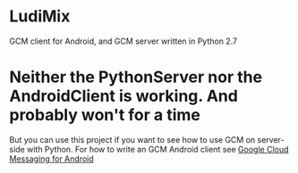 LudiMix
======= 

GCM client for Android, and GCM server written in Python 2.7

# Neither the PythonServer nor the AndroidClient is working. And probably won't for a time

But you can use this project if you want to see how to use GCM on server-side with Python. For how to write an GCM Android client see [Google Cloud Messaging for Android](http://developer.android.com/google/gcm/index.html)
